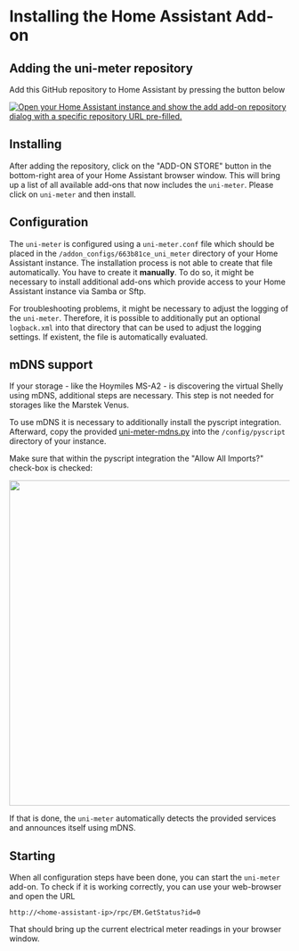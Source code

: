 # Installing the Home Assistant Add-on

## Adding the uni-meter repository

Add this GitHub repository to Home Assistant by pressing the button below

[![Open your Home Assistant instance and show the add add-on repository dialog with a specific repository URL pre-filled.](https://my.home-assistant.io/badges/supervisor_add_addon_repository.svg)](https://my.home-assistant.io/redirect/supervisor_add_addon_repository/?repository_url=https%3A%2F%2Fgithub.com%2Fsdeigm%2Funi-meter)

## Installing 

After adding the repository, click on the "ADD-ON STORE" button in the bottom-right area of your Home Assistant browser 
window. This will bring up a list of all available add-ons that now includes the `uni-meter`. Please click on
`uni-meter` and then install.

## Configuration

The `uni-meter` is configured using a `uni-meter.conf` file which should be placed in the ``/addon_configs/663b81ce_uni_meter`` 
directory of your Home Assistant instance. The installation process is not able to create that file automatically. You 
have to create it **manually**. To do so, it might be necessary to install additional add-ons which provide access to your 
Home Assistant instance via Samba or Sftp.

For troubleshooting problems, it might be necessary to adjust the logging of the `uni-meter`. Therefore, it is possible
to additionally put an optional `logback.xml` into that directory that can be used to adjust the logging settings. If
existent, the file is automatically evaluated.

## mDNS support

If your storage - like the Hoymiles MS-A2 - is discovering the virtual Shelly using mDNS, additional steps are necessary.
This step is not needed for storages like the Marstek Venus.

To use mDNS it is necessary to additionally install the pyscript integration. Afterward, copy the provided 
[uni-meter-mdns.py](https://github.com/sdeigm/uni-meter/blob/main/ha_addon/uni-meter-mdns.py) into the `/config/pyscript` 
directory of your instance.

Make sure that within the pyscript integration the "Allow All Imports?" check-box is checked:

<img src="https://github.com/sdeigm/uni-meter/blob/main/doc/image/PyScriptConfig.jpg" width="783" height="584" />

If that is done, the `uni-meter` automatically detects the provided services and announces itself using mDNS.  

## Starting

When all configuration steps have been done, you can start the `uni-meter` add-on. To check if it is working correctly,
you can use your web-browser and open the URL

```
http://<home-assistant-ip>/rpc/EM.GetStatus?id=0
```

That should bring up the current electrical meter readings in your browser window.